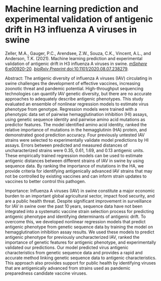 # Machine learning prediction and experimental validation of antigenic drift in H3 influenza A viruses in swine

Zeller, M.A., Gauger, P.C., Arendsee, Z.W., Souza, C.K., Vincent, A.L., and Anderson, T.K. (2021). Machine learning prediction and experimental validation of antigenic drift in H3 influenza A viruses in swine. [*mSphere* 6:e00920-20](https://doi.org/10.1128/mSphere.00920-20). [*bioRxiv Preprint* doi:10.1101/2020.08.07.238279](https://www.biorxiv.org/content/10.1101/2020.08.07.238279v1).

Abstract: The antigenic diversity of influenza A viruses (IAV) circulating in swine challenges the development of effective vaccines, increasing zoonotic threat and pandemic potential. High-throughput sequencing technologies can quantify IAV genetic diversity, but there are no accurate approaches to adequately describe antigenic phenotypes. This study evaluated an ensemble of nonlinear regression models to estimate virus phenotype from genotype. Regression models were trained with a phenotypic data set of pairwise hemagglutination inhibition (HI) assays, using genetic sequence identity and pairwise amino acid mutations as predictor features. The model identified amino acid identity, ranked the relative importance of mutations in the hemagglutinin (HA) protein, and demonstrated good prediction accuracy. Four previously untested IAV strains were selected to experimentally validate model predictions by HI assays. Errors between predicted and measured distances of uncharacterized strains were 0.35, 0.61, 1.69, and 0.13 antigenic units. These empirically trained regression models can be used to estimate antigenic distances between different strains of IAV in swine by using sequence data. By ranking the importance of mutations in the HA, we provide criteria for identifying antigenically advanced IAV strains that may not be controlled by existing vaccines and can inform strain updates to vaccines to better control this pathogen.


Importance: Influenza A viruses (IAV) in swine constitute a major economic burden to an important global agricultural sector, impact food security, and are a public health threat. Despite significant improvement in surveillance for IAV in swine over the past 10 years, sequence data have not been integrated into a systematic vaccine strain selection process for predicting antigenic phenotype and identifying determinants of antigenic drift. To overcome this, we developed nonlinear regression models that predict antigenic phenotype from genetic sequence data by training the model on hemagglutination inhibition assay results. We used these models to predict antigenic phenotype for previously uncharacterized IAV, ranked the importance of genetic features for antigenic phenotype, and experimentally validated our predictions. Our model predicted virus antigenic characteristics from genetic sequence data and provides a rapid and accurate method linking genetic sequence data to antigenic characteristics. This approach also provides support for public health by identifying viruses that are antigenically advanced from strains used as pandemic preparedness candidate vaccine viruses.
